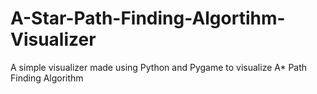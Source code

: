 # A-Star-Path-Finding-Algortihm-Visualizer
A simple visualizer made using Python and Pygame to visualize A* Path Finding Algorithm 
